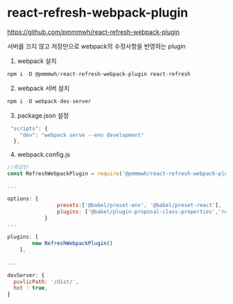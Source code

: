 # react-refresh-webpack-plugin

https://github.com/pmmmwh/react-refresh-webpack-plugin



서버를 끄지 않고 저장만으로 webpack의 수정사항을 반영하는 plugin



1. webpack 설치

```javascript
npm i -D @pmmmwh/react-refresh-webpack-plugin react-refresh
```

2. webpack 서버 설치

```javascript
npm i -D webpack-dev-server 
```

3. package.json 설정

```javascript
 "scripts": {
    "dev": "webpack serve --env development"
  },
```

4. webpack.config.js

```javascript
//최상단
const RefreshWebpackPlugin = require('@pmmmwh/react-refresh-webpack-plugin')

...

options: {
                presets:['@babel/preset-env', '@babel/preset-react'],
                plugins: ['@babel/plugin-proposal-class-properties','react-refresh/babel'],
            }
...

plugins: [
        new RefreshWebpackPlugin()
    ],
    
...

devServer: {
  puvlicPath: '/dist/',
  hot : true,
}
```

